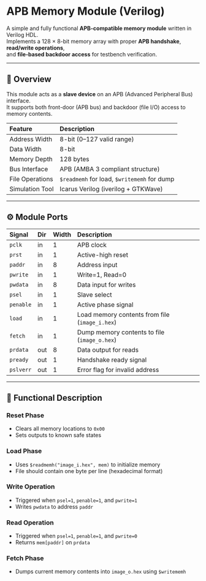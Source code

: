 # APB Memory Module (Verilog)

A simple and fully functional **APB-compatible memory module** written in Verilog HDL.  
Implements a 128 × 8-bit memory array with proper **APB handshake**, **read/write operations**,  
and **file-based backdoor access** for testbench verification.

---

## 🧩 Overview

This module acts as a **slave device** on an APB (Advanced Peripheral Bus) interface.  
It supports both front-door (APB bus) and backdoor (file I/O) access to memory contents.

| Feature | Description |
|:--------|:-------------|
| Address Width | 8-bit (0–127 valid range) |
| Data Width | 8-bit |
| Memory Depth | 128 bytes |
| Bus Interface | APB (AMBA 3 compliant structure) |
| File Operations | `$readmemh` for load, `$writememh` for dump |
| Simulation Tool | Icarus Verilog (iverilog + GTKWave) |

---

## ⚙️ Module Ports

| Signal | Dir | Width | Description |
|:-------|:----|:------|:-------------|
| `pclk` | in | 1 | APB clock |
| `prst` | in | 1 | Active-high reset |
| `paddr` | in | 8 | Address input |
| `pwrite` | in | 1 | Write=1, Read=0 |
| `pwdata` | in | 8 | Data input for writes |
| `psel` | in | 1 | Slave select |
| `penable` | in | 1 | Active phase signal |
| `load` | in | 1 | Load memory contents from file (`image_i.hex`) |
| `fetch` | in | 1 | Dump memory contents to file (`image_o.hex`) |
| `prdata` | out | 8 | Data output for reads |
| `pready` | out | 1 | Handshake ready signal |
| `pslverr` | out | 1 | Error flag for invalid address |

---

## 🧠 Functional Description

### Reset Phase
- Clears all memory locations to `0x00`
- Sets outputs to known safe states

### Load Phase
- Uses `$readmemh("image_i.hex", mem)` to initialize memory
- File should contain one byte per line (hexadecimal format)

### Write Operation
- Triggered when `psel=1`, `penable=1`, and `pwrite=1`
- Writes `pwdata` to address `paddr`

### Read Operation
- Triggered when `psel=1`, `penable=1`, and `pwrite=0`
- Returns `mem[paddr]` on `prdata`

### Fetch Phase
- Dumps current memory contents into `image_o.hex` using `$writememh`




